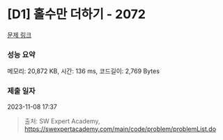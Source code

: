 # [D1] 홀수만 더하기 - 2072 

[문제 링크](https://swexpertacademy.com/main/code/problem/problemDetail.do?contestProbId=AV5QSEhaA5sDFAUq) 

### 성능 요약

메모리: 20,872 KB, 시간: 136 ms, 코드길이: 2,769 Bytes

### 제출 일자

2023-11-08 17:37



> 출처: SW Expert Academy, https://swexpertacademy.com/main/code/problem/problemList.do